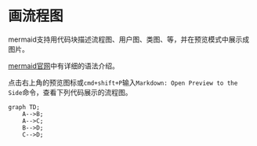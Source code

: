 # 画流程图

mermaid支持用代码块描述流程图、用户图、类图、等，并在预览模式中展示成图片。

[mermaid官网](https://mermaid-js.github.io/)中有详细的语法介绍。

点击右上角的预览图标或`cmd+shift+P`输入`Markdown: Open Preview to the Side`命令，查看下列代码展示的流程图。

```mermaid
graph TD;
    A-->B;
    A-->C;
    B-->D;
    C-->D;
```
